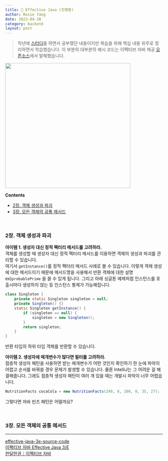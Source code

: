 ```yaml
---
title: 📖 Effective Java (진행중)
author: Rosie Yang
date: 2023-04-30
category: backend
layout: post
---
```


> 작년에 [스터디](https://github.com/BacknPacker/effective_java)를 하면서 공부했던 내용이지만 복습을 위해 핵심 내용 위주로 정리하면서 학습했습니다. 이 부분의 대부분의 예시 코드는 이펙티브 자바 제공 [오픈소스](https://github.com/jbloch/effective-java-3e-source-code)에서 발췌했습니다.

<img src="https://image.yes24.com/goods/65551284/XL" style="height:400px;" />

<br>

**Contents**
+ [2장. 객체 생성과 파괴](/backend/2023/04/30/Java.html#2장-객체-생성과-파괴)
+ [3장. 모든 객체의 공통 메서드](/backend/2023/04/30/Java.html#3장-모든-객체의-공통-메서드)

<br>

### 2장. 객체 생성과 파괴
>

**아이템 1. 생성자 대신 정적 팩터리 메서드를 고려하라.**  
객체를 생성할 때 생성자 대신 정적 팩터리 메서드를 이용하면 객체의 생성과 파괴를 관리할 수 있습니다.  
여기서 ```getInstance()```를 정적 팩터리 메서드 사례로 볼 수 있습니다. 이렇게 객체 생성에 대한 메서드이기 때문에 메서드명을 사용해서 반환 객체에 대한 설명 ex)```probablePrime``` 을 쓸 수 있게 됩니다. 그리고 아래 싱글톤 예제처럼 인스턴스를 호출시마다 생성하지 않는 등 인스턴스 통제가 가능해집니다.
```java
class Singleton {
    private static Singleton singleton = null;
    private Singleton() {}
    static Singleton getInstance() {
        if (singleton == null) {
            singleton = new Singleton();
        }
        return singleton;
    }
}
```  
반환 타입의 하위 타입 객체를 반환할 수 있습니다.


**아이템 2. 생성자에 매개변수가 많다면 필터를 고려하라.**  
점층적 생성자 패턴을 사용하면 받는 매개변수가 어떤 것인지 확인하기 한 눈에 파악이 어렵고 순서를 바꿔쓸 경우 문제가 발생할 수 있습니다. 물론 IntelliJ는 그 어려운 걸 해결해줍니다. 그래도 점층적 생성자 패턴이 여러 개 있을 때는 개발시 파악이 너무 어렵습니다.
```java
NutritionFacts cocaCola = new NutritionFacts(240, 8, 100, 0, 35, 27);
```
그렇다면 자바 빈즈 패턴은 어떨까요?

<br>

### 3장. 모든 객체의 공통 메서드


****
[effective-java-3e-source-code](https://github.com/jbloch/effective-java-3e-source-code)  
[이펙티브 자바 Effective Java 3/E](https://www.yes24.com/Product/Goods/65551284)  
[한달한권｜이펙티브 자바](https://zero-base.co.kr/me/courses/207614)

<div style="padding:3px; margin:200px 0;"></div>   
